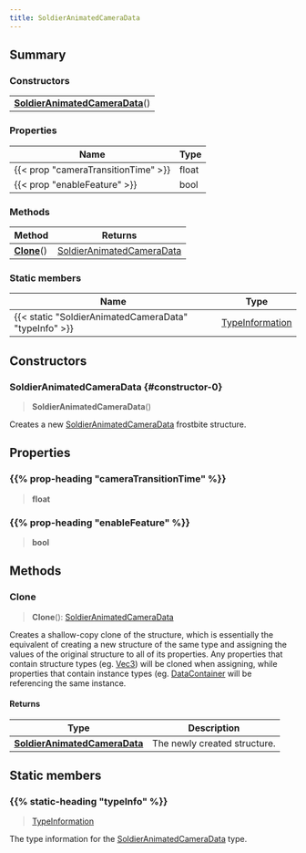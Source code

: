 ```yaml
---
title: SoldierAnimatedCameraData
---
```



## Summary
### Constructors
| |
| ----------- |
| **[SoldierAnimatedCameraData](#constructor-0)**() |

### Properties
| Name | Type |
| ---- | ---- |
| {{< prop "cameraTransitionTime" >}} | float |
| {{< prop "enableFeature" >}} | bool |

### Methods
| Method | Returns |
| ------ | ---- |
| **[Clone](#clone)**() | [SoldierAnimatedCameraData](/vext/ref/fb/soldieranimatedcameradata) |

### Static members
| Name | Type |
| ---- | ---- |
| {{< static "SoldierAnimatedCameraData" "typeInfo" >}} | [TypeInformation](/vext/ref/shared/class/typeinformation) |

## Constructors
### SoldierAnimatedCameraData {#constructor-0}
> **SoldierAnimatedCameraData**()

Creates a new [SoldierAnimatedCameraData](/vext/ref/fb/soldieranimatedcameradata) frostbite structure.

## Properties
### {{% prop-heading "cameraTransitionTime" %}}
> **float**

### {{% prop-heading "enableFeature" %}}
> **bool**

## Methods
### Clone
> **Clone**(): [SoldierAnimatedCameraData](/vext/ref/fb/soldieranimatedcameradata)

Creates a shallow-copy clone of the structure, which is essentially the equivalent of creating a new structure of the same type and assigning the values of the original structure to all of its properties. Any properties that contain structure types (eg. [Vec3](/vext/ref/shared/class/vec3)) will be cloned when assigning, while properties that contain instance types (eg. [DataContainer](/vext/ref/shared/class/datacontainer) will be referencing the same instance.

#### Returns
| Type | Description |
| ---- | ----------- |
| **[SoldierAnimatedCameraData](/vext/ref/fb/soldieranimatedcameradata)** | The newly created structure. |

## Static members
### {{% static-heading "typeInfo" %}}
> [TypeInformation](/vext/ref/shared/class/typeinformation)

The type information for the [SoldierAnimatedCameraData](/vext/ref/fb/soldieranimatedcameradata) type.

